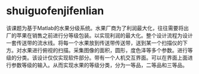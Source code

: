 # shuiguofenjifenlian
该课题为基于Matlab的水果分级系统。水果厂商为了利润最大化，往往需要将出厂的苹果在销售之前进行分等级包装。以实现利润的最大化。整个设计流程为设计一套传送带的流水线。将每一个水果放到传送带传送带，送到某一个扫描仪的下方。对水果进行俯视的扫描。采集图像的面积，圆形，度色泽等多个参数。进行等级的分类。该设计仅仅实现软件部分。带有一个人机交互界面。可以在界面上面进行参数等级的输入。从而实现水果的等级分类，分为一等品，二等品和三等品。
